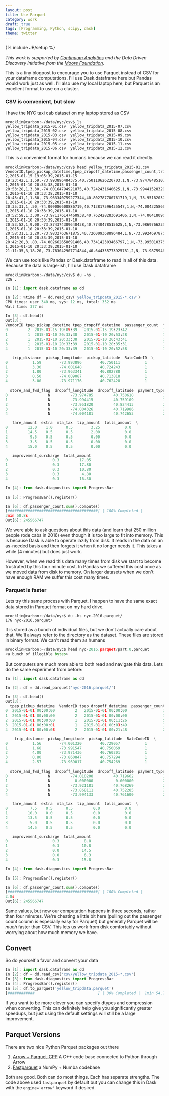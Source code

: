 ```yaml
---
layout: post
title: Use Parquet
category: work
draft: true
tags: [Programming, Python, scipy, dask]
theme: twitter
---
```

{% include JB/setup %}

*This work is supported by [Continuum Analytics](http://continuum.io)
and the Data Driven Discovery Initiative from the [Moore
Foundation](https://www.moore.org/).*

This is a tiny blogpost to encourage you to use Parquet instead of CSV for your
dataframe computations.  I'll use Dask.dataframe here but Pandas would work
just as well.  I'll also use my local laptop here, but Parquet is an excellent
format to use on a cluster.

### CSV is convenient, but slow

I have the NYC taxi cab dataset on my laptop stored as CSV

```
mrocklin@carbon:~/data/nyc/csv$ ls
yellow_tripdata_2015-01.csv  yellow_tripdata_2015-07.csv
yellow_tripdata_2015-02.csv  yellow_tripdata_2015-08.csv
yellow_tripdata_2015-03.csv  yellow_tripdata_2015-09.csv
yellow_tripdata_2015-04.csv  yellow_tripdata_2015-10.csv
yellow_tripdata_2015-05.csv  yellow_tripdata_2015-11.csv
yellow_tripdata_2015-06.csv  yellow_tripdata_2015-12.csv
```

This is a convenient format for humans because we can read it directly.

```
mrocklin@carbon:~/data/nyc/csv$ head yellow_tripdata_2015-01.csv
VendorID,tpep_pickup_datetime,tpep_dropoff_datetime,passenger_count,trip_distance,pickup_longitude,pickup_latitude,RateCodeID,store_and_fwd_flag,dropoff_longitude,dropoff_latitude,payment_type,fare_amount,extra,mta_tax,tip_amount,tolls_amount,improvement_surcharge,total_amount
2,2015-01-15 19:05:39,2015-01-15
19:23:42,1,1.59,-73.993896484375,40.750110626220703,1,N,-73.974784851074219,40.750617980957031,1,12,1,0.5,3.25,0,0.3,17.05
1,2015-01-10 20:33:38,2015-01-10
20:53:28,1,3.30,-74.00164794921875,40.7242431640625,1,N,-73.994415283203125,40.759109497070313,1,14.5,0.5,0.5,2,0,0.3,17.8
1,2015-01-10 20:33:38,2015-01-10
20:43:41,1,1.80,-73.963340759277344,40.802787780761719,1,N,-73.951820373535156,40.824413299560547,2,9.5,0.5,0.5,0,0,0.3,10.8
1,2015-01-10 20:33:39,2015-01-10
20:35:31,1,.50,-74.009086608886719,40.713817596435547,1,N,-74.004325866699219,40.719985961914063,2,3.5,0.5,0.5,0,0,0.3,4.8
1,2015-01-10 20:33:39,2015-01-10
20:52:58,1,3.00,-73.971176147460938,40.762428283691406,1,N,-74.004180908203125,40.742652893066406,2,15,0.5,0.5,0,0,0.3,16.3
1,2015-01-10 20:33:39,2015-01-10
20:53:52,1,9.00,-73.874374389648438,40.7740478515625,1,N,-73.986976623535156,40.758193969726563,1,27,0.5,0.5,6.7,5.33,0.3,40.33
1,2015-01-10 20:33:39,2015-01-10
20:58:31,1,2.20,-73.9832763671875,40.726009368896484,1,N,-73.992469787597656,40.7496337890625,2,14,0.5,0.5,0,0,0.3,15.3
1,2015-01-10 20:33:39,2015-01-10
20:42:20,3,.80,-74.002662658691406,40.734142303466797,1,N,-73.995010375976563,40.726325988769531,1,7,0.5,0.5,1.66,0,0.3,9.96
1,2015-01-10 20:33:39,2015-01-10
21:11:35,3,18.20,-73.783042907714844,40.644355773925781,2,N,-73.987594604492187,40.759357452392578,2,52,0,0.5,0,5.33,0.3,58.13
```

We can use tools like Pandas or Dask.dataframe to read in all of this data.
Because the data is large-ish, I'll use Dask.dataframe

```
mrocklin@carbon:~/data/nyc/csv$ du -hs .
22G .
```

```python
In [1]: import dask.dataframe as dd

In [2]: %time df = dd.read_csv('yellow_tripdata_2015-*.csv')
CPU times: user 340 ms, sys: 12 ms, total: 352 ms
Wall time: 377 ms

In [3]: df.head()
Out[3]:
VendorID tpep_pickup_datetime tpep_dropoff_datetime  passenger_count  \
0         2  2015-01-15 19:05:39   2015-01-15 19:23:42                1
1         1  2015-01-10 20:33:38   2015-01-10 20:53:28                1
2         1  2015-01-10 20:33:38   2015-01-10 20:43:41                1
3         1  2015-01-10 20:33:39   2015-01-10 20:35:31                1
4         1  2015-01-10 20:33:39   2015-01-10 20:52:58                1

   trip_distance  pickup_longitude  pickup_latitude  RateCodeID  \
0           1.59        -73.993896        40.750111           1
1           3.30        -74.001648        40.724243           1
2           1.80        -73.963341        40.802788           1
3           0.50        -74.009087        40.713818           1
4           3.00        -73.971176        40.762428           1

  store_and_fwd_flag  dropoff_longitude  dropoff_latitude  payment_type \
0                  N         -73.974785         40.750618             1
1                  N         -73.994415         40.759109             1
2                  N         -73.951820         40.824413             2
3                  N         -74.004326         40.719986             2
4                  N         -74.004181         40.742653             2

   fare_amount  extra  mta_tax  tip_amount  tolls_amount  \
0         12.0    1.0      0.5        3.25           0.0
1         14.5    0.5      0.5        2.00           0.0
2          9.5    0.5      0.5        0.00           0.0
3          3.5    0.5      0.5        0.00           0.0
4         15.0    0.5      0.5        0.00           0.0

   improvement_surcharge  total_amount
0                    0.3         17.05
1                    0.3         17.80
2                    0.3         10.80
3                    0.3          4.80
4                    0.3         16.30

In [4]: from dask.diagnostics import ProgressBar

In [5]: ProgressBar().register()

In [6]: df.passenger_count.sum().compute()
[########################################] | 100% Completed |
3min 58.8s
Out[6]: 245566747

```

We were able to ask questions about this data (and learn that 250 million
people rode cabs in 2016) even though it is too large to fit into memory.  This
is because Dask is able to operate lazily from disk.  It reads in the data on
an as-needed basis and then forgets it when it no longer needs it.  This takes
a while (4 minutes) but does just work.

However, when we read this data many times from disk we start to become
frustrated by this four minute cost.  In Pandas we suffered this cost once as
we moved data from disk to memory.  On larger datasets when we don't have
enough RAM we suffer this cost many times.


### Parquet is faster

Lets try this same process with Parquet.  I happen to have the same exact data
stored in Parquet format on my hard drive.

```
mrocklin@carbon:~/data/nyc$ du -hs nyc-2016.parquet/
17G nyc-2016.parquet/
```

It is stored as a bunch of individual files, but we don't actually care about
that.  We'll always refer to the directory as the dataset.  These files are
stored in binary format.  We can't read them as humans

```python
mrocklin@carbon:~/data/nyc$ head nyc-2016.parquet/part.0.parquet
<a bunch of illegible bytes>
```

But computers are much more able to both read and navigate this data.  Lets do
the same experiment from before:

```python
In [1]: import dask.dataframe as dd

In [2]: df = dd.read_parquet('nyc-2016.parquet/')

In [3]: df.head()
Out[3]:
  tpep_pickup_datetime  VendorID tpep_dropoff_datetime  passenger_count  \
0  2015-01-01 00:00:00         2   2015-01-01 00:00:00                3
1  2015-01-01 00:00:00         2   2015-01-01 00:00:00                1
2  2015-01-01 00:00:00         1   2015-01-01 00:11:26                5
3  2015-01-01 00:00:01         1   2015-01-01 00:03:49                1
4  2015-01-01 00:00:03         2   2015-01-01 00:21:48                2

    trip_distance  pickup_longitude  pickup_latitude  RateCodeID  \
0           1.56        -74.001320        40.729057           1
1           1.68        -73.991547        40.750069           1
2           4.00        -73.971436        40.760201           1
3           0.80        -73.860847        40.757294           1
4           2.57        -73.969017        40.754269           1

  store_and_fwd_flag  dropoff_longitude  dropoff_latitude  payment_type  \
0                  N         -74.010208         40.719662             1
1                  N           0.000000          0.000000             2
2                  N         -73.921181         40.768269             2
3                  N         -73.868111         40.752285             2
4                  N         -73.994133         40.761600             2

   fare_amount  extra  mta_tax  tip_amount  tolls_amount  \
0          7.5    0.5      0.5         0.0           0.0
1         10.0    0.0      0.5         0.0           0.0
2         13.5    0.5      0.5         0.0           0.0
3          5.0    0.5      0.5         0.0           0.0
4         14.5    0.5      0.5         0.0           0.0

   improvement_surcharge  total_amount
0                    0.3           8.8
1                    0.3          10.8
2                    0.0          14.5
3                    0.0           6.3
4                    0.3          15.8

In [4]: from dask.diagnostics import ProgressBar

In [5]: ProgressBar().register()

In [6]: df.passenger_count.sum().compute()
[########################################] | 100% Completed |
2.8s
Out[6]: 245566747
```

Same values, but now our computation happens in three seconds, rather than four
minutes.  We're cheating a little bit here (pulling out the passenger count
column is especially easy for Parquet) but generally Parquet will be *much*
faster than CSV.  This lets us work from disk comfortably without worrying
about how much memory we have.

Convert
-------

So do yourself a favor and convert your data

```python
In [1]: import dask.dataframe as dd
In [2]: df = dd.read_csv('csv/yellow_tripdata_2015-*.csv')
In [3]: from dask.diagnostics import ProgressBar
In [4]: ProgressBar().register()
In [5]: df.to_parquet('yellow_tripdata.parquet')
[############                            ] | 30% Completed |  1min 54.7s
```

If you want to be more clever you can specify dtypes and compression when
converting.  This can definitely help give you significantly greater speedups,
but just using the default settings will still be a large improvement.


Parquet Versions
----------------

There are two nice Python Parquet packages out there

1.  [Arrow + Parquet-CPP](https://arrow.apache.org/docs/python/parquet.html)
    A C++ code base connected to Python through Arrow
2.  [Fastparquet](http://fastparquet.readthedocs.io/en/latest/) a NumPy + Numba
    codebase

Both are good.  Both can do most things.  Each has separate strengths.  The
code above used `fastparquet` by default but you can change this in Dask with
the `engine='arrow'` keyword if desired.
